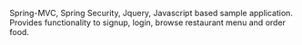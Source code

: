 Spring-MVC, Spring Security, Jquery, Javascript based sample application.
Provides functionality to signup, login, browse restaurant menu and order food.

